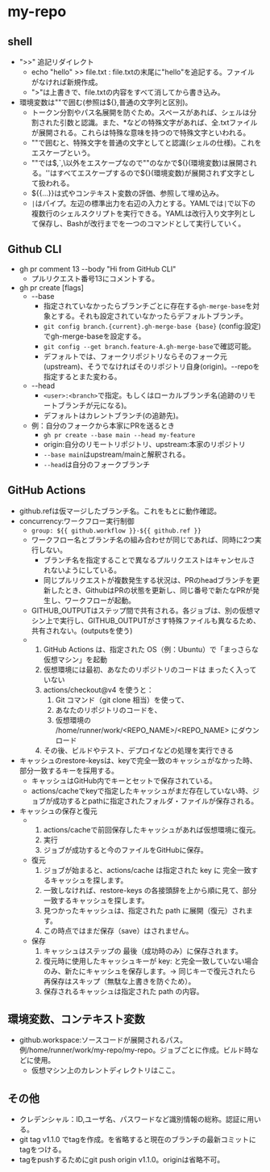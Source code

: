 # my-repo

## shell
- ">>" 追記リダイレクト
  - echo "hello" >> file.txt : file.txtの末尾に"hello"を追記する。ファイルがなければ新規作成。
  - ">"は上書きで、file.txtの内容をすべて消してから書き込み。
- 環境変数は""で囲む(参照は${},普通の文字列と区別)。
  - トークン分割やパス名展開を防ぐため。スペースがあれば、シェルは分割された引数と認識。また、*などの特殊文字があれば、全.txtファイルが展開される。これらは特殊な意味を持つので特殊文字といわれる。
  - ""で囲むと、特殊文字を普通の文字としてと認識(シェルの仕様)。これをエスケープという。
  - ""では$,`,\以外をエスケープなので""のなかで${}(環境変数)は展開される。''はすべてエスケープするので${}(環境変数)が展開されず文字として扱われる。
  - ${{...}}は式やコンテキスト変数の評価、参照して埋め込み。
  - `|`はパイプ。左辺の標準出力を右辺の入力とする。YAMLでは`|`で以下の複数行のシェルスクリプトを実行できる。YAMLは改行入り文字列として保存し、Bashが改行までを一つのコマンドとして実行していく。

## Github CLI
- gh pr comment 13 --body "Hi from GitHub CLI"
  - プルリクエスト番号13にコメントする。
- gh pr create [flags]
  - --base
    - 指定されていなかったらブランチごとに存在する`gh-merge-base`を対象とする。それも設定されていなかったらデフォルトブランチ。
    - `git config branch.{current}.gh-merge-base {base}` (config:設定)でgh-merge-baseを設定する。
    - `git config --get branch.feature-A.gh-merge-base`で確認可能。
    - デフォルトでは、フォークリポジトリならそのフォーク元(upstream)、そうでなければそのリポジトリ自身(origin)。--repoを指定するとまた変わる。
  - --head
    - `<user>:<branch>`で指定。もしくはローカルブランチ名(追跡のリモートブランチが元になる)。
    - デフォルトはカレントブランチ(の追跡先)。
  - 例：自分のフォークから本家にPRを送るとき
    - `gh pr create --base main --head my-feature`
    - origin:自分のリモートリポジトリ、upstream:本家のリポジトリ
    - `--base main`はupstream/mainと解釈される。
    - `--head`は自分のフォークブランチ
## GitHub Actions
- github.refは仮マージしたブランチ名。これをもとに動作確認。
- concurrency:ワークフロー実行制御
  - `group: ${{ github.workflow }}-${{ github.ref }}`
  - ワークフロー名とブランチ名の組み合わせが同じであれば、同時に2つ実行しない。
    - ブランチ名を指定することで異なるプルリクエストはキャンセルされないようにしている。
    - 同じプルリクエストが複数発生する状況は、PRのheadブランチを更新したとき、GithubはPRの状態を更新し、同じ番号で新たなPRが発生し、ワークフローが起動。
  - GITHUB_OUTPUTはステップ間で共有される。各ジョブは、別の仮想マシン上で実行し、GITHUB_OUTPUTがさす特殊ファイルも異なるため、共有されない。(outputsを使う)
  - 1. GitHub Actions は、指定された OS（例：Ubuntu）で「まっさらな仮想マシン」を起動
    2. 仮想環境には最初、あなたのリポジトリのコードは まったく入っていない
    3. actions/checkout@v4 を使うと：
       1. Git コマンド（git clone 相当）を使って、
       2. あなたのリポジトリのコードを、
       3. 仮想環境の /home/runner/work/<REPO_NAME>/<REPO_NAME> にダウンロード
    4. その後、ビルドやテスト、デプロイなどの処理を実行できる
- キャッシュのrestore-keysは、keyで完全一致のキャッシュがなかった時、部分一致するキーを採用する。
  - キャッシュはGitHub内でキーとセットで保存されている。
  - actions/cacheでkeyで指定したキャッシュがまだ存在していない時、ジョブが成功するとpathに指定されたフォルダ・ファイルが保存される。
- キャッシュの保存と復元
  - 1. actions/cacheで前回保存したキャッシュがあれば仮想環境に復元。
    2. 実行
    3. ジョブが成功すると今のファイルをGitHubに保存。
  - 復元
    1. ジョブが始まると、actions/cache は指定された key に 完全一致するキャッシュを探します。
    2. 一致しなければ、restore-keys の各接頭辞を上から順に見て、部分一致するキャッシュを探します。
    3. 見つかったキャッシュは、指定された path に展開（復元）されます。
    4. この時点ではまだ保存（save）はされません。
  - 保存
    1. キャッシュはステップの 最後（成功時のみ）に保存されます。
    2. 復元時に使用したキャッシュキーが key: と完全一致していない場合のみ、新たにキャッシュを保存します。→ 同じキーで復元されたら再保存はスキップ（無駄な上書きを防ぐため）。
    3. 保存されるキャッシュは指定された path の内容。


    
## 環境変数、コンテキスト変数
- github.workspace:ソースコードが展開されるパス。例/home/runner/work/my-repo/my-repo。ジョブごとに作成。ビルド時などに使用。
  - 仮想マシン上のカレントディレクトリはここ。
  
## その他
- クレデンシャル：ID,ユーザ名、パスワードなど識別情報の総称。認証に用いる。
- git tag v1.1.0 <commit-hash>でtagを作成。<commit-hash>を省略すると現在のブランチの最新コミットにtagをつける。
- tagをpushするためにgit push origin v1.1.0。originは省略不可。

